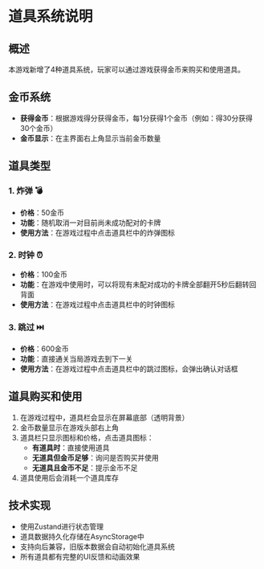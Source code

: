 # 道具系统说明

## 概述
本游戏新增了4种道具系统，玩家可以通过游戏获得金币来购买和使用道具。

## 金币系统
- **获得金币**：根据游戏得分获得金币，每1分获得1个金币（例如：得30分获得30个金币）
- **金币显示**：在主界面右上角显示当前金币数量

## 道具类型

### 1. 炸弹 💣
- **价格**：50金币
- **功能**：随机取消一对目前尚未成功配对的卡牌
- **使用方法**：在游戏过程中点击道具栏中的炸弹图标

### 2. 时钟 ⏰
- **价格**：100金币
- **功能**：在游戏中使用时，可以将现有未配对成功的卡牌全部翻开5秒后翻转回背面
- **使用方法**：在游戏过程中点击道具栏中的时钟图标

### 3. 跳过 ⏭️
- **价格**：600金币
- **功能**：直接通关当局游戏去到下一关
- **使用方法**：在游戏过程中点击道具栏中的跳过图标，会弹出确认对话框

## 道具购买和使用
1. 在游戏过程中，道具栏会显示在屏幕底部（透明背景）
2. 金币数量显示在游戏头部右上角
3. 道具栏只显示图标和价格，点击道具图标：
   - **有道具时**：直接使用道具
   - **无道具但金币足够**：询问是否购买并使用
   - **无道具且金币不足**：提示金币不足
4. 道具使用后会消耗一个道具库存

## 技术实现
- 使用Zustand进行状态管理
- 道具数据持久化存储在AsyncStorage中
- 支持向后兼容，旧版本数据会自动初始化道具系统
- 所有道具都有完整的UI反馈和动画效果
